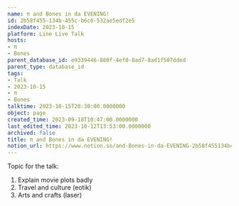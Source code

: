 ```yaml
---
name: π and Bones in da EVENING!
id: 2b58f455-134b-455c-b6c0-532ae5edf2e5
indexDate: 2023-10-15
platform: Line Live Talk
hosts:
- π
- Bones
parent_database_id: e9339446-880f-4ef0-8ad7-8ad1f507dded
parent_type: database_id
tags:
- Talk
- 2023-10-15
- π
- Bones
talktime: 2023-10-15T20:30:00.0000000
object: page
created_time: 2023-09-18T10:47:00.0000000
last_edited_time: 2023-10-12T13:53:00.0000000
archived: false
title: π and Bones in da EVENING!
notion_url: https://www.notion.so/and-Bones-in-da-EVENING-2b58f455134b455cb6c0532ae5edf2e5
---
```


Topic for the talk:
1. Explain movie plots  badly 
2. Travel and culture (eotik)
3. Arts and crafts (laser)


























